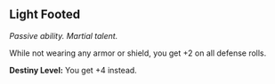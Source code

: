 ## Light Footed

_Passive ability. Martial talent._

While not wearing any armor or shield, you get +2 on all defense rolls.

**Destiny Level:**
You get +4 instead.
